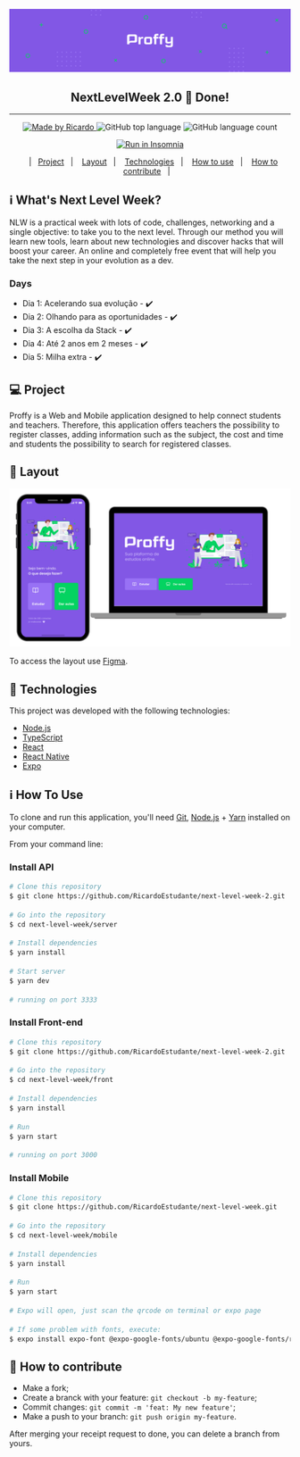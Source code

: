<p align="center">
    <img src="./img/logo.png">
  </p>

  <h2 align="center"> 
    NextLevelWeek 2.0 🚀 Done!
  </h2>

---

<p align="center">	
  <a href="https://www.linkedin.com/in/ricardo-carvalho-ba865a123/">
    <img alt="Made by Ricardo" src="https://img.shields.io/badge/made%20by-Ricardo-%2304D361">
    
  </a>
  <img alt="GitHub top language" src="https://img.shields.io/github/followers/RicardoEstudante?label=Follow&style=social">
  <img alt="GitHub language count" src="https://img.shields.io/github/languages/count/HigorSnt/proffy?style=flat-square">
</p>

<p align="center">
  <a href="https://insomnia.rest/run/?label=NLW%201.0%20-%20Ecoleta&uri=https%3A%2F%2Fraw.githubusercontent.com%2FDanielObara%2FNLW-1.0%2Fmaster%2Fbackend%2FInsomnia.json" target="_blank"><img src="https://insomnia.rest/images/run.svg" alt="Run in Insomnia">
  </a>
</p>
<p align="center">
  &nbsp;&nbsp;&nbsp;|&nbsp;&nbsp;&nbsp;<a href="#-project">Project</a>&nbsp;&nbsp;&nbsp;|&nbsp;&nbsp;&nbsp;
  <a href="#-Layout">Layout</a>&nbsp;&nbsp;&nbsp;|&nbsp;&nbsp;&nbsp;
  <a href="#rocket-Technologies">Technologies</a>&nbsp;&nbsp;&nbsp;|&nbsp;&nbsp;&nbsp;
  <a href="#-how-to-use">How to use</a>&nbsp;&nbsp;&nbsp;|&nbsp;&nbsp;&nbsp;
  <a href="#-how-to-contribute">How to contribute</a>&nbsp;&nbsp;&nbsp;|&nbsp;&nbsp;&nbsp;
</p>

## :information_source: What's Next Level Week?

NLW is a practical week with lots of code, challenges, networking and a single objective: to take you to the next level.
Through our method you will learn new tools, learn about new technologies and discover hacks that will boost your career.
An online and completely free event that will help you take the next step in your evolution as a dev.

### Days
- Dia 1: Acelerando sua evolução - :heavy_check_mark:
- Dia 2: Olhando para as oportunidades - :heavy_check_mark:
- Dia 3: A escolha da Stack - :heavy_check_mark:
- Dia 4: Até 2 anos em 2 meses - :heavy_check_mark:
- Dia 5: Milha extra - :heavy_check_mark:

## 💻 Project

Proffy is a Web and Mobile application designed to help connect students and teachers. Therefore, this application offers teachers the possibility to register classes, adding information such as the subject, the cost and time and students the possibility to search for registered classes.

## 🔖 Layout

<p align="center">
    <img src="./img/design.png">
 </p>

To access the layout use [Figma](https://www.figma.com/file/a9hAM4EE8lF9iIZUckXUxL/Proffy-Web-(Copy)?node-id=0%3A1).

## :rocket: Technologies

This project was developed with the following technologies:

- [Node.js][nodejs]
- [TypeScript][typescript]
- [React][reactjs]
- [React Native][rn]
- [Expo][expo]

## :information_source: How To Use

To clone and run this application, you'll need [Git](https://git-scm.com), [Node.js][nodejs] + [Yarn][yarn] installed on your computer.

From your command line:

### Install API 

```bash
# Clone this repository
$ git clone https://github.com/RicardoEstudante/next-level-week-2.git

# Go into the repository
$ cd next-level-week/server

# Install dependencies
$ yarn install

# Start server
$ yarn dev

# running on port 3333
```

### Install Front-end

```bash
# Clone this repository
$ git clone https://github.com/RicardoEstudante/next-level-week-2.git

# Go into the repository
$ cd next-level-week/front

# Install dependencies
$ yarn install

# Run
$ yarn start

# running on port 3000
```

### Install Mobile

```bash
# Clone this repository
$ git clone https://github.com/RicardoEstudante/next-level-week.git

# Go into the repository
$ cd next-level-week/mobile

# Install dependencies
$ yarn install

# Run
$ yarn start

# Expo will open, just scan the qrcode on terminal or expo page

# If some problem with fonts, execute:
$ expo install expo-font @expo-google-fonts/ubuntu @expo-google-fonts/roboto

```

## 🤔 How to contribute

-  Make a fork;
-  Create a branck with your feature: `git checkout -b my-feature`;
-  Commit changes: `git commit -m 'feat: My new feature'`;
-  Make a push to your branch: `git push origin my-feature`.

After merging your receipt request to done, you can delete a branch from yours.

[nodejs]: https://nodejs.org/
[typescript]: https://www.typescriptlang.org/
[expo]: https://expo.io/
[reactjs]: https://reactjs.org
[rn]: https://facebook.github.io/react-native/
[yarn]: https://yarnpkg.com/
